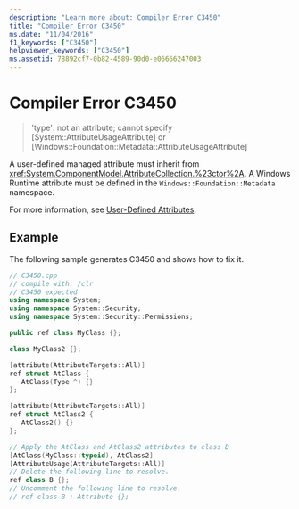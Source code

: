 ```yaml
---
description: "Learn more about: Compiler Error C3450"
title: "Compiler Error C3450"
ms.date: "11/04/2016"
f1_keywords: ["C3450"]
helpviewer_keywords: ["C3450"]
ms.assetid: 78892cf7-0b82-4589-90d0-e06666247003
---
```

# Compiler Error C3450

> 'type': not an attribute; cannot specify [System::AttributeUsageAttribute] or [Windows::Foundation::Metadata::AttributeUsageAttribute]

A user-defined managed attribute must inherit from <xref:System.ComponentModel.AttributeCollection.%23ctor%2A>. A Windows Runtime attribute must be defined in the `Windows::Foundation::Metadata` namespace.

For more information, see [User-Defined Attributes](../../extensions/user-defined-attributes-cpp-component-extensions.md).

## Example

The following sample generates C3450 and shows how to fix it.

```cpp
// C3450.cpp
// compile with: /clr
// C3450 expected
using namespace System;
using namespace System::Security;
using namespace System::Security::Permissions;

public ref class MyClass {};

class MyClass2 {};

[attribute(AttributeTargets::All)]
ref struct AtClass {
   AtClass(Type ^) {}
};

[attribute(AttributeTargets::All)]
ref struct AtClass2 {
   AtClass2() {}
};

// Apply the AtClass and AtClass2 attributes to class B
[AtClass(MyClass::typeid), AtClass2]
[AttributeUsage(AttributeTargets::All)]
// Delete the following line to resolve.
ref class B {};
// Uncomment the following line to resolve.
// ref class B : Attribute {};
```
